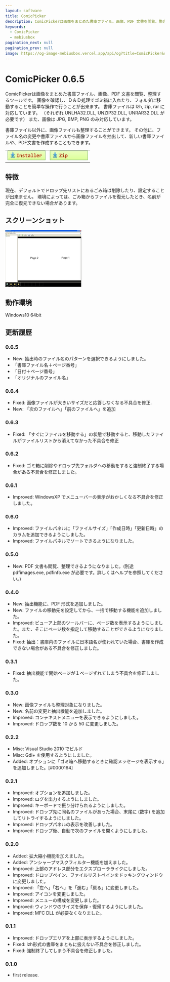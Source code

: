 ```yaml
---
layout: software
title: ComicPicker
description: ComicPickerは画像をまとめた書庫ファイル、画像、PDF 文書を閲覧、整理するツールです
keywords:
  - ComicPicker
  - mebiusbox
pagination_next: null
pagination_prev: null
image: https://og-image-mebiusbox.vercel.app/api/og?title=ComicPicker&subtitle=ComicPicker%E3%81%AF%E7%94%BB%E5%83%8F%E3%82%92%E3%81%BE%E3%81%A8%E3%82%81%E3%81%9F%E6%9B%B8%E5%BA%AB%E3%83%95%E3%82%A1%E3%82%A4%E3%83%AB%E3%80%81%E7%94%BB%E5%83%8F%E3%80%81PDF%20%E6%96%87%E6%9B%B8%E3%82%92%E9%96%B2%E8%A6%A7%E3%80%81%E6%95%B4%E7%90%86%E3%81%99%E3%82%8B%E3%83%84%E3%83%BC%E3%83%AB%E3%81%A7%E3%81%99
---
```


# ComicPicker 0.6.5
ComicPickerは画像をまとめた書庫ファイル、画像、PDF 文書を閲覧、整理するツールです。
画像を確認し、Ｄ＆Ｄ処理でゴミ箱に入れたり、フォルダに移動することを簡単な操作で行うことが出来ます。
書庫ファイルは lzh, zip, rar に対応しています。
（それぞれ UNLHA32.DLL, UNZIP32.DLL, UNRAR32.DLL が必要です）
また、画像は JPG, BMP, PNG のみ対応しています。

書庫ファイル以外に、画像ファイルも整理することができます。
その他に、ファイル名の変更や書庫ファイルから画像ファイルを抽出して、新しい書庫ファイルや、PDF文書を作成することもできます。

<table className="mbx-dl" cellPadding="0" cellSpacing="0" border="0">
<tbody>
	<tr>
		<td>
			<a href="https://github.com/mebiusbox/apps/releases/tag/first" target="_blank">
				<em><img src="/img/download_exe.jpg" /></em>
			</a>
		</td>
		<td>
			<a href="https://github.com/mebiusbox/apps/releases/tag/first" target="_blank">
				<em><img src="/img/download_zip.jpg" /></em>
			</a>
		</td>
	</tr>
</tbody>
</table>


## 特徴
現在、デフォルトでドロップ先リストにあるごみ箱は削除したり、設定することが出来ません。
環境によっては、ごみ箱からファイルを復元したとき、名前が完全に復元できない場合があります。


## スクリーンショット
<div className="mbx-snap">
	<img src="/img/ComicPicker_snap01.jpg" width="240" height="180" alt="snap01" border="0" />
	<br className="mbx-clear" />
</div>

## 動作環境
Windows10 64bit

## 更新履歴

### 0.6.5

* New: 抽出時のファイル名のパターンを選択できるようにしました。
 * 「書庫ファイル名＋ページ番号」
 * 「日付＋ページ番号」
 * 「オリジナルのファイル名」

### 0.6.4

* Fixed: 画像ファイルが大きいサイズだと応答しなくなる不具合を修正.
* New: 「次のファイルへ」「前のファイルへ」を追加

### 0.6.3
* Fixed: 「すぐにファイルを移動する」の状態で移動すると、移動したファイルがファイルリストから消えてなかった不具合を修正

### 0.6.2
* Fixed: ゴミ箱に削除やドロップ先フォルダへの移動をすると強制終了する場合がある不具合を修正しました。

### 0.6.1
* Improved: WindowsXP でメニューバーの表示がおかしくなる不具合を修正しました。

### 0.6.0
* Improved: ファイルパネルに「ファイルサイズ」「作成日時」「更新日時」のカラムを追加できるようにしました。
* Improved: ファイルパネルでソートできるようになりました。

### 0.5.0
* New: PDF 文書も閲覧、整理できるようになりました。(別途 pdfimages.exe, pdfinfo.exe が必要です。詳しくはヘルプを参照してください。)

### 0.4.0
* New: 抽出機能に、PDF 形式を追加しました。
* New: ファイルの移動先を設定してから、一括で移動する機能を追加しました。
* Improved: ビューア上部のツールバーに、ページ数を表示するようにしました。また、そこにページ数を指定して移動することができるようになりました。
* Fixed: 抽出：書庫内のファイルに日本語名が使われていた場合、書庫を作成できない場合がある不具合を修正しました。

### 0.3.1
* Fixed: 抽出機能で開始ページが１ページずれてしまう不具合を修正しました。

### 0.3.0
* New: 画像ファイルも整理対象になりました。
* New: 名前の変更と抽出機能を追加しました。
* Improved: コンテキストメニューを表示できるようにしました。
* Improved: ドロップ数を 10 から 50 に変更しました。

### 0.2.2
* Misc: Visual Studio 2010 でビルド
* Misc: Gdi+ を使用するようにしました。
* Added: オプションに「ゴミ箱へ移動するときに確認メッセージを表示する」を追加しました。[#0000164]

### 0.2.1
* Improved: オプションを追加しました。
* Improved: ログを出力するようにしました。
* Improved: キーボードで振り分けられるようにしました。
* Improved: ドロップ先に同名のファイルがあった場合、末尾に (数字) を追加してリトライするようにしました。
* Improved: ドロップパネルの表示を改善しました。
* Improved: ドロップ後、自動で次のファイルを開くようにしました。

### 0.2.0
* Added: 拡大縮小機能を加えました。
* Added: アンシャープマスクフィルター機能を加えました。
* Improved: 上部のアドレス部分をエクスプローラライクにしました。
* Improved: ドロップペイン、ファイルリストペインをドッキングウィンドウに変更しました。
* Improved: 「左へ」「右へ」を「進む」「戻る」に変更しました。
* Improved: アイコンを変更しました。
* Improved: メニューの構成を変更しました。
* Improved: ウィンドウのサイズを保存・復帰するようにしました。
* Improved: MFC DLL が必要なくなりました。

### 0.1.1
* Improved: ドロップエリアを上部に表示するようにしました。
* Fixed: lzh形式の書庫をまともに扱えない不具合を修正しました。
* Fixed: 強制終了してしまう不具合を修正しました。

### 0.1.0
* first release.
